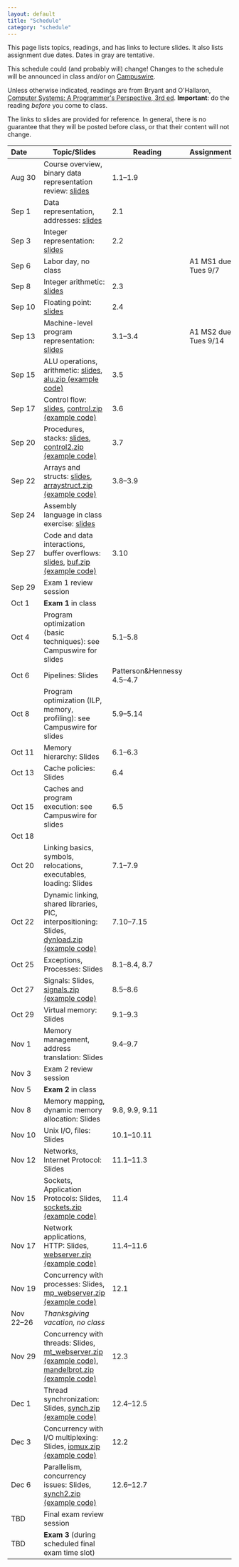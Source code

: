 ```yaml
---
layout: default
title: "Schedule"
category: "schedule"
---
```


This page lists topics, readings, and has links to lecture slides.
It also lists assignment due dates.  Dates <span class="tentative">in
gray</span> are tentative.

This schedule could (and probably will) change!  Changes
to the schedule will be announced in class and/or on
[Campuswire](https://campuswire.com).

Unless otherwise indicated, readings are from Bryant and
O'Hallaron, [Computer Systems: A Programmer's Perspective, 3rd
ed](https://csapp.cs.cmu.edu/).  **Important**: do the reading *before*
you come to class.

The links to slides are provided for reference.  In general, there is no
guarantee that they will be posted before class, or that their content
will not change.

Date&nbsp;&nbsp;&nbsp;&nbsp;&nbsp; | Topic/Slides | Reading | Assignment
------------------ | ------------ | ------- | ----------
Aug 30             | Course overview, binary data representation review: [slides](lectures/lecture01-public.pdf) | 1.1–1.9
Sep 1             | Data representation, addresses: [slides](lectures/lecture02-public.pdf) | 2.1
Sep 3             | Integer representation: [slides](lectures/lecture03-public.pdf) | 2.2
Sep 6              | Labor day, no class | | A1 MS1 due Tues 9/7
Sep 8              | Integer arithmetic: [slides](lectures/lecture04-public.pdf) | 2.3 | 
Sep 10             | Floating point: [slides](lectures/lecture05-public.pdf) | 2.4 |
Sep 13              | Machine-level program representation: [slides](lectures/lecture06-public.pdf) | 3.1–3.4 | A1 MS2 due Tues 9/14
Sep 15              | ALU operations, arithmetic: [slides](lectures/lecture07-public.pdf), [alu.zip (example code)](lectures/alu.zip) | 3.5 | 
Sep 17             | Control flow: [slides](lectures/lecture08-public.pdf), [control.zip (example code)](lectures/control.zip) | 3.6 |
Sep 20             | Procedures, stacks: [slides](lectures/lecture09-public.pdf), [control2.zip (example code)](lectures/control2.zip) | 3.7
Sep 22             | Arrays and structs: [slides](lectures/lecture10-public.pdf), [arraystruct.zip (example code)](lectures/arraystruct.zip) | 3.8–3.9 | 
Sep 24             | Assembly language in class exercise: [slides](lectures/assembly-public.pdf) | |
Sep 27             | Code and data interactions, buffer overflows: [slides](lectures/lecture11-public.pdf), [buf.zip (example code)](lectures/buf.zip) | 3.10
Sep 29             | Exam 1 review session
Oct 1              | **Exam 1** in class
Oct 4             | Program optimization (basic techniques): see Campuswire for slides | 5.1–5.8 |
Oct 6             | Pipelines: <!--[slides](lectures/lecture13-public.pdf)-->Slides | Patterson&amp;Hennessy 4.5–4.7 | 
Oct 8              | Program optimization (ILP, memory, profiling): see Campuswire for slides | 5.9–5.14 |
Oct 11              | Memory hierarchy: <!--[slides](lectures/lecture15-public.pdf)-->Slides | 6.1–6.3 | 
Oct 13              | Cache policies: <!--[slides](lectures/lecture16-public.pdf)-->Slides | 6.4
Oct 15              | Caches and program execution: see Campuswire for slides | 6.5 |
Oct 18             |
Oct 20             | Linking basics, symbols, relocations, executables, loading: <!--[slides](lectures/lecture18-public.pdf)-->Slides | 7.1–7.9 |
Oct 22             | Dynamic linking, shared libraries, PIC, interpositioning: <!--[slides](lectures/lecture19-public.pdf)-->Slides, [dynload.zip (example code)](lectures/dynload.zip) | 7.10–7.15 |
Oct 25             | Exceptions, Processes: <!--[slides](lectures/lecture20-public.pdf)-->Slides | 8.1–8.4, 8.7 |
Oct 27             | Signals: <!--[slides](lectures/lecture21-public.pdf)-->Slides, [signals.zip (example code)](lectures/signals.zip) | 8.5–8.6 | 
Oct 29             | Virtual memory: <!--[slides](lectures/lecture22-public.pdf)-->Slides | 9.1–9.3 | 
Nov 1             | Memory management, address translation: <!--[slides](lectures/lecture23-public.pdf)-->Slides | 9.4–9.7
Nov 3             | Exam 2 review session
Nov 5              | **Exam 2** in class
Nov 8             | Memory mapping, dynamic memory allocation: <!--[slides](lectures/lecture24-public.pdf)-->Slides | 9.8, 9.9, 9.11 |
Nov 10              | Unix I/O, files: <!--[slides](lectures/lecture25-public.pdf)-->Slides | 10.1–10.11 |
Nov 12              | Networks, Internet Protocol: <!--[slides](lectures/lecture26-public.pdf)-->Slides | 11.1–11.3 | 
Nov 15              | Sockets, Application Protocols: <!--[slides](lectures/lecture27-public.pdf)-->Slides, [sockets.zip (example code)](lectures/sockets.zip) | 11.4 |
Nov 17              | Network applications, HTTP: <!--[slides](lectures/lecture28-public.pdf)-->Slides, [webserver.zip (example code)](lectures/webserver.zip) | 11.4–11.6 | 
Nov 19             | Concurrency with processes: <!--[slides](lectures/lecture29-public.pdf)-->Slides, [mp\_webserver.zip (example code)](lectures/mp_webserver.zip) | 12.1 | 
Nov 22–26          | *Thanksgiving vacation, no class*
Nov 29             | Concurrency with threads: <!--[slides](lectures/lecture30-public.pdf)-->Slides, [mt\_webserver.zip (example code)](lectures/mt_webserver.zip), [mandelbrot.zip (example code)](lectures/mandelbrot.zip) | 12.3 | 
Dec 1             | Thread synchronization: <!--[slides](lectures/lecture31-public.pdf)-->Slides, [synch.zip (example code)](lectures/synch.zip) | 12.4–12.5
Dec 3             | Concurrency with I/O multiplexing: <!--[slides](lectures/lecture32-public.pdf)-->Slides, [iomux.zip (example code)](lectures/iomux.zip) | 12.2 | 
Dec 6             | Parallelism, concurrency issues: <!--[slides](lectures/lecture33-public.pdf)-->Slides, [synch2.zip (example code)](lectures/synch2.zip) | 12.6–12.7 |
TBD                | Final exam review session | | 
TBD                | **Exam 3** (during scheduled final exam time slot)

<!--
Apr 28             | 
-->
